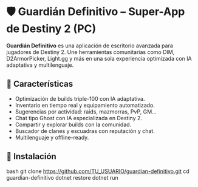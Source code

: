 # 🛡️ Guardián Definitivo – Super-App de Destiny 2 (PC)

**Guardián Definitivo** es una aplicación de escritorio avanzada para jugadores de Destiny 2. Une herramientas comunitarias como DIM, D2ArmorPicker, Light.gg y más en una sola experiencia optimizada con IA adaptativa y multilenguaje.

## 🚀 Características

- Optimización de builds triple-100 con IA adaptativa.
- Inventario en tiempo real y equipamiento automatizado.
- Sugerencias por actividad: raids, mazmorras, PvP, GM...
- Chat tipo Ghost con IA especializada en Destiny 2.
- Compartir y explorar builds con la comunidad.
- Buscador de clanes y escuadras con reputación y chat.
- Multilenguaje y offline-ready.

## 🔧 Instalación

bash
git clone https://github.com/TU_USUARIO/guardian-definitivo.git
cd guardian-definitivo
dotnet restore
dotnet run